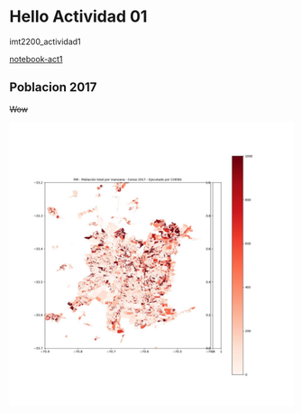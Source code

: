 # Hello Actividad 01

imt2200_actividad1

[notebook-act1](./IMT2200%20-%20Actividad%2001.ipynb)

## Poblacion 2017

~~Wow~~

![poblacion 2017](./PoblacionRM_C2017_Cheng.jpg)